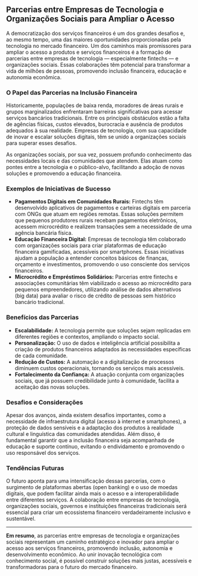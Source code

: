 ## Parcerias entre Empresas de Tecnologia e Organizações Sociais para Ampliar o Acesso

A democratização dos serviços financeiros é um dos grandes desafios e, ao mesmo tempo, uma das maiores oportunidades proporcionadas pela tecnologia no mercado financeiro. Um dos caminhos mais promissores para ampliar o acesso a produtos e serviços financeiros é a formação de parcerias entre empresas de tecnologia — especialmente fintechs — e organizações sociais. Essas colaborações têm potencial para transformar a vida de milhões de pessoas, promovendo inclusão financeira, educação e autonomia econômica.

### O Papel das Parcerias na Inclusão Financeira

Historicamente, populações de baixa renda, moradores de áreas rurais e grupos marginalizados enfrentaram barreiras significativas para acessar serviços bancários tradicionais. Entre os principais obstáculos estão a falta de agências físicas, custos elevados, burocracia e ausência de produtos adequados à sua realidade. Empresas de tecnologia, com sua capacidade de inovar e escalar soluções digitais, têm se unido a organizações sociais para superar esses desafios.

As organizações sociais, por sua vez, possuem profundo conhecimento das necessidades locais e das comunidades que atendem. Elas atuam como pontes entre a tecnologia e o público-alvo, facilitando a adoção de novas soluções e promovendo a educação financeira.

### Exemplos de Iniciativas de Sucesso

- **Pagamentos Digitais em Comunidades Rurais:** Fintechs têm desenvolvido aplicativos de pagamentos e carteiras digitais em parceria com ONGs que atuam em regiões remotas. Essas soluções permitem que pequenos produtores rurais recebam pagamentos eletrônicos, acessem microcrédito e realizem transações sem a necessidade de uma agência bancária física.
- **Educação Financeira Digital:** Empresas de tecnologia têm colaborado com organizações sociais para criar plataformas de educação financeira gamificadas, acessíveis por smartphones. Essas iniciativas ajudam a população a entender conceitos básicos de finanças, orçamento e investimentos, promovendo o uso consciente dos serviços financeiros.
- **Microcrédito e Empréstimos Solidários:** Parcerias entre fintechs e associações comunitárias têm viabilizado o acesso ao microcrédito para pequenos empreendedores, utilizando análise de dados alternativos (big data) para avaliar o risco de crédito de pessoas sem histórico bancário tradicional.

### Benefícios das Parcerias

- **Escalabilidade:** A tecnologia permite que soluções sejam replicadas em diferentes regiões e contextos, ampliando o impacto social.
- **Personalização:** O uso de dados e inteligência artificial possibilita a criação de produtos financeiros adaptados às necessidades específicas de cada comunidade.
- **Redução de Custos:** A automação e a digitalização de processos diminuem custos operacionais, tornando os serviços mais acessíveis.
- **Fortalecimento da Confiança:** A atuação conjunta com organizações sociais, que já possuem credibilidade junto à comunidade, facilita a aceitação das novas soluções.

### Desafios e Considerações

Apesar dos avanços, ainda existem desafios importantes, como a necessidade de infraestrutura digital (acesso à internet e smartphones), a proteção de dados sensíveis e a adaptação dos produtos à realidade cultural e linguística das comunidades atendidas. Além disso, é fundamental garantir que a inclusão financeira seja acompanhada de educação e suporte contínuo, evitando o endividamento e promovendo o uso responsável dos serviços.

### Tendências Futuras

O futuro aponta para uma intensificação dessas parcerias, com o surgimento de plataformas abertas (open banking) e o uso de moedas digitais, que podem facilitar ainda mais o acesso e a interoperabilidade entre diferentes serviços. A colaboração entre empresas de tecnologia, organizações sociais, governos e instituições financeiras tradicionais será essencial para criar um ecossistema financeiro verdadeiramente inclusivo e sustentável.

---

**Em resumo**, as parcerias entre empresas de tecnologia e organizações sociais representam um caminho estratégico e inovador para ampliar o acesso aos serviços financeiros, promovendo inclusão, autonomia e desenvolvimento econômico. Ao unir inovação tecnológica com conhecimento social, é possível construir soluções mais justas, acessíveis e transformadoras para o futuro do mercado financeiro.